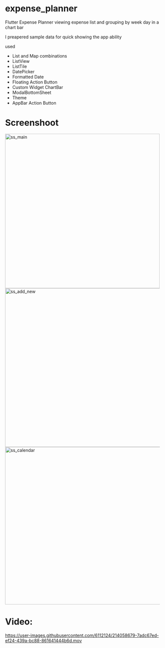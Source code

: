 # expense_planner

Flutter Expense Planner 
viewing expense list and grouping by week day in a chart bar

I preapered sample data for quick showing the app ability

used
- List and Map combinations
- ListView
- ListTile
- DatePicker
- Formatted Date
- Floating Action Button
- Custom Widget ChartBar
- ModalBottomSheet
- Theme
- AppBar Action Button



# Screenshoot
<img width="503" alt="ss_main" src="https://user-images.githubusercontent.com/6112124/214059036-2e65f52a-76a6-40af-93b6-1276ccc95913.png">

<img width="517" alt="ss_add_new" src="https://user-images.githubusercontent.com/6112124/214059056-d2f85df3-bea3-4df9-95eb-2418e5c15a2f.png">

<img width="513" alt="ss_calendar" src="https://user-images.githubusercontent.com/6112124/214059074-d5e264c9-7dd9-43dc-b501-fbc02c32137b.png">

# Video:



https://user-images.githubusercontent.com/6112124/214058679-7adc67ed-ef24-439a-bc88-861641444b6d.mov




